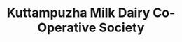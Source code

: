 ---
title: "Kuttampuzha Milk Dairy Co-Operative Society"
url: /kuttampuzha/kuttampuzha-milk-dairy-co-operative-society/
shop: dairy
---